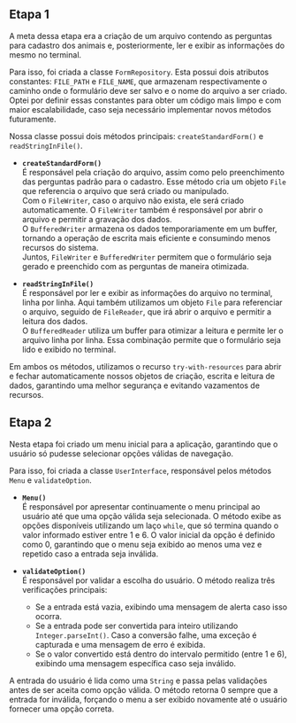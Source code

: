 ## Etapa 1

A meta dessa etapa era a criação de um arquivo contendo as perguntas para cadastro dos animais e, posteriormente, ler e exibir as informações do mesmo no terminal.

Para isso, foi criada a classe `FormRepository`. Esta possui dois atributos constantes: `FILE_PATH` e `FILE_NAME`, que armazenam respectivamente o caminho onde o formulário deve ser salvo e o nome do arquivo a ser criado. Optei por definir essas constantes para obter um código mais limpo e com maior escalabilidade, caso seja necessário implementar novos métodos futuramente.

Nossa classe possui dois métodos principais: `createStandardForm()` e `readStringInFile()`.

- **`createStandardForm()`**  
  É responsável pela criação do arquivo, assim como pelo preenchimento das perguntas padrão para o cadastro. Esse método cria um objeto `File` que referencia o arquivo que será criado ou manipulado.  
  Com o `FileWriter`, caso o arquivo não exista, ele será criado automaticamente. O `FileWriter` também é responsável por abrir o arquivo e permitir a gravação dos dados.  
  O `BufferedWriter` armazena os dados temporariamente em um buffer, tornando a operação de escrita mais eficiente e consumindo menos recursos do sistema.  
  Juntos, `FileWriter` e `BufferedWriter` permitem que o formulário seja gerado e preenchido com as perguntas de maneira otimizada.


- **`readStringInFile()`**  
  É responsável por ler e exibir as informações do arquivo no terminal, linha por linha. Aqui também utilizamos um objeto `File` para referenciar o arquivo, seguido de `FileReader`, que irá abrir o arquivo e permitir a leitura dos dados.  
  O `BufferedReader` utiliza um buffer para otimizar a leitura e permite ler o arquivo linha por linha. Essa combinação permite que o formulário seja lido e exibido no terminal.

Em ambos os métodos, utilizamos o recurso `try-with-resources` para abrir e fechar automaticamente nossos objetos de criação, escrita e leitura de dados, garantindo uma melhor segurança e evitando vazamentos de recursos.

## Etapa 2

Nesta etapa foi criado um menu inicial para a aplicação, garantindo que o usuário só pudesse selecionar opções válidas de navegação.

Para isso, foi criada a classe `UserInterface`, responsável pelos métodos `Menu` e `validateOption`.

- **`Menu()`**  
  É responsável por apresentar continuamente o menu principal ao usuário até que uma opção válida seja selecionada. O método exibe as opções disponíveis utilizando um laço `while`, que só termina quando o valor informado estiver entre 1 e 6. O valor inicial da opção é definido como 0, garantindo que o menu seja exibido ao menos uma vez e repetido caso a entrada seja inválida.

- **`validateOption()`**  
  É responsável por validar a escolha do usuário. O método realiza três verificações principais:
    - Se a entrada está vazia, exibindo uma mensagem de alerta caso isso ocorra.
    - Se a entrada pode ser convertida para inteiro utilizando `Integer.parseInt()`. Caso a conversão falhe, uma exceção é capturada e uma mensagem de erro é exibida.
    - Se o valor convertido está dentro do intervalo permitido (entre 1 e 6), exibindo uma mensagem específica caso seja inválido.

A entrada do usuário é lida como uma `String` e passa pelas validações antes de ser aceita como opção válida. O método retorna 0 sempre que a entrada for inválida, forçando o menu a ser exibido novamente até o usuário fornecer uma opção correta.
